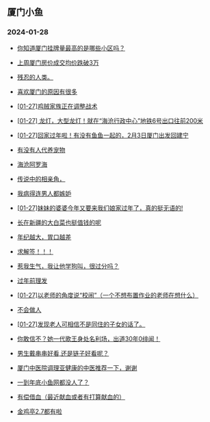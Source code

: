## 厦门小鱼 
### 2024-01-28

+ [你知道厦门挂牌量最高的是哪些小区吗？](http://bbs.xmfish.com/read-htm-tid-18141004.html)

+ [上周厦门房价成交均价跌破3万](http://bbs.xmfish.com/read-htm-tid-18141109.html)

+ [残忍的人类。](http://bbs.xmfish.com/read-htm-tid-18141149.html)

+ [喜欢厦门的原因有很多](http://bbs.xmfish.com/read-htm-tid-18141034.html)

+ [[01-27]鸡贼家族正在调整战术](http://bbs.xmfish.com/read-htm-tid-18141128.html)

+ [[01-27] 龙灯，大型龙灯！就在“海沧行政中心”地铁6号出口往前200米](http://bbs.xmfish.com/read-htm-tid-18141103.html)

+ [[01-27]回家过年啦！有没有鱼鱼一起的，2月3日厦门出发回建宁](http://bbs.xmfish.com/read-htm-tid-18141088.html)

+ [有没有人代养宠物](http://bbs.xmfish.com/read-htm-tid-18141176.html)

+ [海沧阿罗海](http://bbs.xmfish.com/read-htm-tid-18141236.html)

+ [传说中的相亲角，](http://bbs.xmfish.com/read-htm-tid-18141251.html)

+ [我病得连男人都嫉妒](http://bbs.xmfish.com/read-htm-tid-18141241.html)

+ [[01-27]妹妹的婆婆今年又要来我们娘家过年了，真的挺无语的!](http://bbs.xmfish.com/read-htm-tid-18141311.html)

+ [长在新疆的大白菜也挺值钱的呢](http://bbs.xmfish.com/read-htm-tid-18141124.html)

+ [年纪越大，胃口越差](http://bbs.xmfish.com/read-htm-tid-18141194.html)

+ [求解签！！！](http://bbs.xmfish.com/read-htm-tid-18141196.html)

+ [惹我生气，我让他学狗叫，很过分吗？](http://bbs.xmfish.com/read-htm-tid-18141261.html)

+ [过年前理发](http://bbs.xmfish.com/read-htm-tid-18141245.html)

+ [[01-27]以老师的角度说“校闹”（一个不想布置作业的老师在想什么）](http://bbs.xmfish.com/read-htm-tid-18141239.html)

+ [不会做人](http://bbs.xmfish.com/read-htm-tid-18141327.html)

+ [[01-27]发现老人可相信不是同住的子女的话了。](http://bbs.xmfish.com/read-htm-tid-18141280.html)

+ [你敢信不？她一代歌王身处名利场，出道30年0绯闻！](http://bbs.xmfish.com/read-htm-tid-18141360.html)

+ [男生戴串串好看,还是链子好看呢？](http://bbs.xmfish.com/read-htm-tid-18141376.html)

+ [厦门中医院调理亚健康的中医推荐一下，谢谢](http://bbs.xmfish.com/read-htm-tid-18141283.html)

+ [一到年底小鱼网都没人了？](http://bbs.xmfish.com/read-htm-tid-18141333.html)

+ [有偿借血（最近献血或者有打算献血的）](http://bbs.xmfish.com/read-htm-tid-18141387.html)

+ [金鸡亭2.7都有啦](http://bbs.xmfish.com/read-htm-tid-18141473.html)

